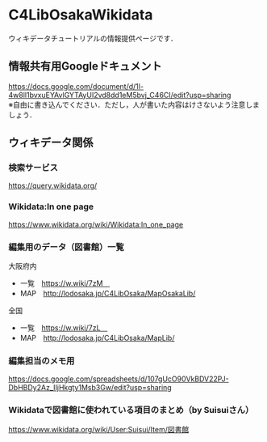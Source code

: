 # C4LibOsakaWikidata
ウィキデータチュートリアルの情報提供ページです．

## 情報共有用Googleドキュメント
https://docs.google.com/document/d/1l-4w8ll1bvxuEYAvlGYTAyUI2vd8dd1eM5bvj_C46CI/edit?usp=sharing  
※自由に書き込んでください．ただし，人が書いた内容はけさないよう注意しましょう．

## ウィキデータ関係
### 検索サービス
https://query.wikidata.org/

### Wikidata:In one page
https://www.wikidata.org/wiki/Wikidata:In_one_page


### 編集用のデータ（図書館）一覧
大阪府内  
- 一覧　https://w.wiki/7zM　
- MAP　http://lodosaka.jp/C4LibOsaka/MapOsakaLib/  　
  
全国  
- 一覧　https://w.wiki/7zL　
- MAP　http://lodosaka.jp/C4LibOsaka/MapLib/

### 編集担当のメモ用
https://docs.google.com/spreadsheets/d/107gUcO90VkBDV22PJ-DbHBDy2Az_IIjHkgty1Msb3Gw/edit?usp=sharing

### Wikidataで図書館に使われている項目のまとめ（by Suisuiさん）
https://www.wikidata.org/wiki/User:Suisui/Item/図書館
